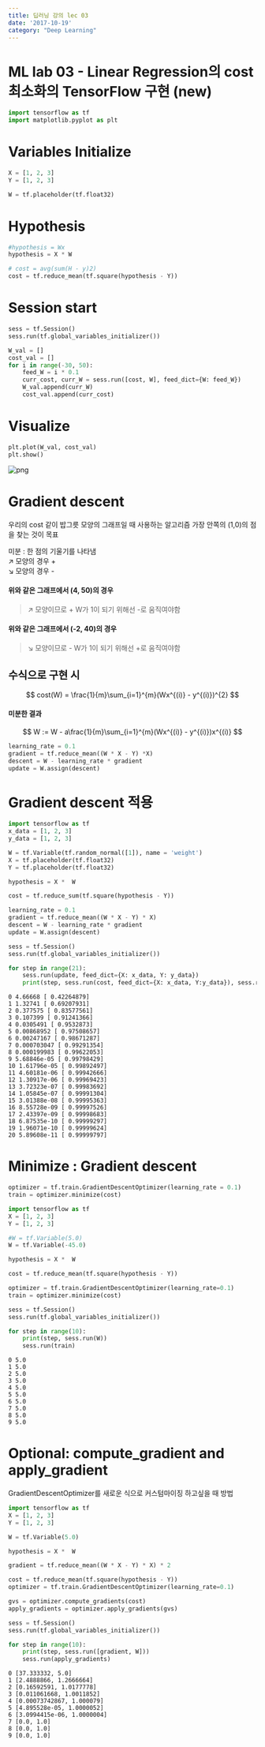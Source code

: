 ```yaml
---
title: 딥러닝 강의 lec 03
date: '2017-10-19'
category: "Deep Learning"
---
```


# ML lab 03 - Linear Regression의 cost 최소화의 TensorFlow 구현 (new)


```python
import tensorflow as tf
import matplotlib.pyplot as plt
```

# Variables Initialize


```python
X = [1, 2, 3]
Y = [1, 2, 3]

W = tf.placeholder(tf.float32)
```

# Hypothesis


```python
#hypothesis = Wx
hypothesis = X * W
```


```python
# cost = avg(sum(H - y)2)
cost = tf.reduce_mean(tf.square(hypothesis - Y))
```

# Session start


```python
sess = tf.Session()
sess.run(tf.global_variables_initializer())
```


```python
W_val = []
cost_val = []
for i in range(-30, 50):
    feed_W = i * 0.1
    curr_cost, curr_W = sess.run([cost, W], feed_dict={W: feed_W})
    W_val.append(curr_W)
    cost_val.append(curr_cost)
```

# Visualize


```python
plt.plot(W_val, cost_val)
plt.show()
```


![png](output_11_0.png)

# Gradient descent
우리의 cost 같이 밥그릇 모양의 그래프일 때 사용하는 알고리즘
가장 안쪽의 (1,0)의 점을 찾는 것이 목표

미분 : 한 점의 기울기를 나타냄  
↗ 모양의 경우 +  
↘ 모양의 경우 -  

#### 위와 같은 그래프에서 (4, 50)의 경우
> ↗ 모양이므로 +
W가 1이 되기 위해선 -로 움직여야함

#### 위와 같은 그래프에서 (-2, 40)의 경우
> ↘ 모양이므로 -
W가 1이 되기 위해선 +로 움직여야함

## 수식으로 구현 시
$$
cost(W) = \frac{1}{m}\sum_{i=1}^{m}(Wx^{(i)} - y^{(i)})^{2}
$$

#### 미분한 결과
$$
W := W - a\frac{1}{m}\sum_{i=1}^{m}(Wx^{(i)} - y^{(i)})x^{(i)}
$$
```python
learning_rate = 0.1
gradient = tf.reduce_mean((W * X - Y) *X)
descent = W - learning_rate * gradient
update = W.assign(descent)
```

# Gradient descent 적용


```python
import tensorflow as tf
x_data = [1, 2, 3]
y_data = [1, 2, 3]
```


```python
W = tf.Variable(tf.random_normal([1]), name = 'weight')
X = tf.placeholder(tf.float32)
Y = tf.placeholder(tf.float32)
```


```python
hypothesis = X *  W
```


```python
cost = tf.reduce_sum(tf.square(hypothesis - Y))
```


```python
learning_rate = 0.1
gradient = tf.reduce_mean((W * X - Y) * X)
descent = W - learning_rate * gradient
update = W.assign(descent)
```


```python
sess = tf.Session()
sess.run(tf.global_variables_initializer())

for step in range(21):
    sess.run(update, feed_dict={X: x_data, Y: y_data})
    print(step, sess.run(cost, feed_dict={X: x_data, Y:y_data}), sess.run(W))
```

    0 4.66668 [ 0.42264879]
    1 1.32741 [ 0.69207931]
    2 0.377575 [ 0.83577561]
    3 0.107399 [ 0.91241366]
    4 0.0305491 [ 0.9532873]
    5 0.00868952 [ 0.97508657]
    6 0.00247167 [ 0.98671287]
    7 0.000703047 [ 0.99291354]
    8 0.000199983 [ 0.99622053]
    9 5.68846e-05 [ 0.99798429]
    10 1.61796e-05 [ 0.99892497]
    11 4.60181e-06 [ 0.99942666]
    12 1.30917e-06 [ 0.99969423]
    13 3.72323e-07 [ 0.99983692]
    14 1.05845e-07 [ 0.99991304]
    15 3.01388e-08 [ 0.99995363]
    16 8.55728e-09 [ 0.99997526]
    17 2.43397e-09 [ 0.99998683]
    18 6.87535e-10 [ 0.99999297]
    19 1.96071e-10 [ 0.99999624]
    20 5.89608e-11 [ 0.99999797]


# Minimize : Gradient descent

```python
optimizer = tf.train.GradientDescentOptimizer(learning_rate = 0.1)
train = optimizer.minimize(cost)
```


```python
import tensorflow as tf
X = [1, 2, 3]
Y = [1, 2, 3]
```


```python
#W = tf.Variable(5.0)
W = tf.Variable(-45.0)
```


```python
hypothesis = X *  W
```


```python
cost = tf.reduce_mean(tf.square(hypothesis - Y))
```


```python
optimizer = tf.train.GradientDescentOptimizer(learning_rate=0.1)
train = optimizer.minimize(cost)
```


```python
sess = tf.Session()
sess.run(tf.global_variables_initializer())

for step in range(10):
    print(step, sess.run(W))
    sess.run(train)
```

    0 5.0
    1 5.0
    2 5.0
    3 5.0
    4 5.0
    5 5.0
    6 5.0
    7 5.0
    8 5.0
    9 5.0


# Optional: compute_gradient and apply_gradient

GradientDescentOptimizer를 새로운 식으로 커스텀마이징 하고싶을 때 방법


```python
import tensorflow as tf
X = [1, 2, 3]
Y = [1, 2, 3]
```


```python
W = tf.Variable(5.0)
```


```python
hypothesis = X *  W
```


```python
gradient = tf.reduce_mean((W * X - Y) * X) * 2
```


```python
cost = tf.reduce_mean(tf.square(hypothesis - Y))
optimizer = tf.train.GradientDescentOptimizer(learning_rate=0.1)
```


```python
gvs = optimizer.compute_gradients(cost)
apply_gradients = optimizer.apply_gradients(gvs)
```


```python
sess = tf.Session()
sess.run(tf.global_variables_initializer())

for step in range(10):
    print(step, sess.run([gradient, W]))
    sess.run(apply_gradients)
```

    0 [37.333332, 5.0]
    1 [2.4888866, 1.2666664]
    2 [0.16592591, 1.0177778]
    3 [0.011061668, 1.0011852]
    4 [0.00073742867, 1.000079]
    5 [4.895528e-05, 1.0000052]
    6 [3.0994415e-06, 1.0000004]
    7 [0.0, 1.0]
    8 [0.0, 1.0]
    9 [0.0, 1.0]
